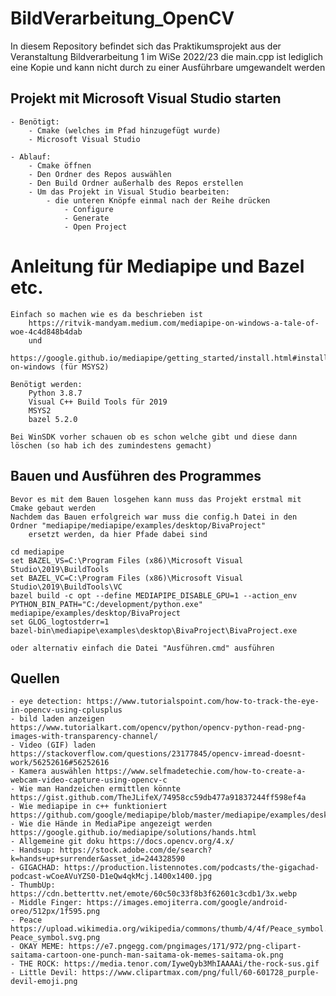 # BildVerarbeitung_OpenCV
In diesem Repository befindet sich das Praktikumsprojekt aus der Veranstaltung Bildverarbeitung 1 im WiSe 2022/23
die main.cpp ist lediglich eine Kopie und kann nicht durch zu einer Ausführbare umgewandelt werden


## Projekt mit Microsoft Visual Studio starten
    - Benötigt:
        - Cmake (welches im Pfad hinzugefügt wurde)
        - Microsoft Visual Studio

    - Ablauf:
        - Cmake öffnen
        - Den Ordner des Repos auswählen
        - Den Build Ordner außerhalb des Repos erstellen
        - Um das Projekt in Visual Studio bearbeiten:
            - die unteren Knöpfe einmal nach der Reihe drücken
                - Configure
                - Generate
                - Open Project

# Anleitung für Mediapipe und Bazel etc.
    Einfach so machen wie es da beschrieben ist
        https://ritvik-mandyam.medium.com/mediapipe-on-windows-a-tale-of-woe-4c4d848b4dab
        und
        https://google.github.io/mediapipe/getting_started/install.html#installing-on-windows (für MSYS2)

    Benötigt werden:
        Python 3.8.7
        Visual C++ Build Tools für 2019
        MSYS2
        bazel 5.2.0

    Bei WinSDK vorher schauen ob es schon welche gibt und diese dann löschen (so hab ich des zumindestens gemacht)
    

## Bauen und Ausführen des Programmes

    Bevor es mit dem Bauen losgehen kann muss das Projekt erstmal mit Cmake gebaut werden
    Nachdem das Bauen erfolgreich war muss die config.h Datei in den Ordner "mediapipe/mediapipe/examples/desktop/BivaProject" 
        ersetzt werden, da hier Pfade dabei sind

    cd mediapipe
    set BAZEL_VS=C:\Program Files (x86)\Microsoft Visual Studio\2019\BuildTools
    set BAZEL_VC=C:\Program Files (x86)\Microsoft Visual Studio\2019\BuildTools\VC
    bazel build -c opt --define MEDIAPIPE_DISABLE_GPU=1 --action_env PYTHON_BIN_PATH="C:/development/python.exe" mediapipe/examples/desktop/BivaProject
    set GLOG_logtostderr=1
    bazel-bin\mediapipe\examples\desktop\BivaProject\BivaProject.exe

    oder alternativ einfach die Datei "Ausführen.cmd" ausführen

## Quellen
    - eye detection: https://www.tutorialspoint.com/how-to-track-the-eye-in-opencv-using-cplusplus
    - bild laden anzeigen https://www.tutorialkart.com/opencv/python/opencv-python-read-png-images-with-transparency-channel/
    - Video (GIF) laden https://stackoverflow.com/questions/23177845/opencv-imread-doesnt-work/56252616#56252616
    - Kamera auswählen https://www.selfmadetechie.com/how-to-create-a-webcam-video-capture-using-opencv-c
    - Wie man Handzeichen ermittlen könnte https://gist.github.com/TheJLifeX/74958cc59db477a91837244ff598ef4a
    - Wie mediapipe in c++ funktioniert https://github.com/google/mediapipe/blob/master/mediapipe/examples/desktop/demo_run_graph_main.cc
    - Wie die Hände in MediaPipe angezeigt werden https://google.github.io/mediapipe/solutions/hands.html
    - Allgemeine git doku https://docs.opencv.org/4.x/
    - Handsup: https://stock.adobe.com/de/search?k=hands+up+surrender&asset_id=244328590 
    - GIGACHAD: https://production.listennotes.com/podcasts/the-gigachad-podcast-wCoeAVuYZS0-D1eQw4qkMcj.1400x1400.jpg 
    - ThumbUp: https://cdn.betterttv.net/emote/60c50c33f8b3f62601c3cdb1/3x.webp
    - Middle Finger: https://images.emojiterra.com/google/android-oreo/512px/1f595.png
    - Peace https://upload.wikimedia.org/wikipedia/commons/thumb/4/4f/Peace_symbol.svg/2048px-Peace_symbol.svg.png
    - OKAY MEME: https://e7.pngegg.com/pngimages/171/972/png-clipart-saitama-cartoon-one-punch-man-saitama-ok-memes-saitama-ok.png
    - THE ROCK: https://media.tenor.com/IyweQyb3MhIAAAAi/the-rock-sus.gif
    - Little Devil: https://www.clipartmax.com/png/full/60-601728_purple-devil-emoji.png